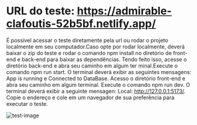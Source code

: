 # URL do teste: https://admirable-clafoutis-52b5bf.netlify.app/
É possível acessar o teste diretamente pela url ou rodar o projeto localmente em seu computador.Caso opte por rodar localmente, deverá baixar o zip do teste e rodar
o comando npm install no diretório de front-end e back-end para baixar as dependências. Tendo feito isso, acesse o diretório back-end e abra seu caminho em algum ter
minal.Execute o comando npm run start. O terminal deverá exibir as seguintes mensagens: App is running e Connected to DataBase. Acesso o diretório front-end e abra 
seu caminho em algum terminal. Execute o comando npm run dev. O terminal deverá exibir a seguinte mensagen: Local: http://127.0.0.1:5173/. Copie o endereço e cole
em um navegador de sua preferência para executar o teste.

![test-image](https://user-images.githubusercontent.com/106111153/201717166-7acbe3a9-67ae-43e4-8172-606f23a3904b.png) 

